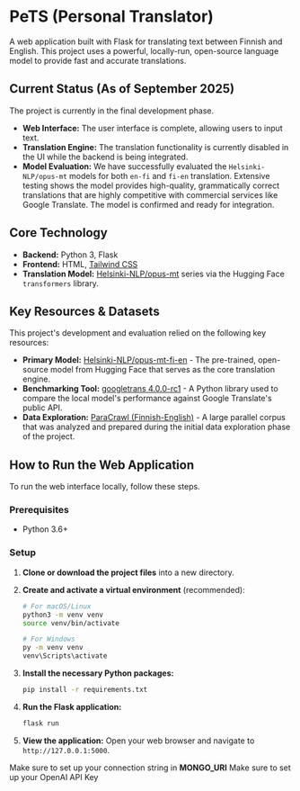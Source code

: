 # PeTS (Personal Translator)

A web application built with Flask for translating text between Finnish and English. This project uses a powerful, locally-run, open-source language model to provide fast and accurate translations.

## Current Status (As of September 2025)

The project is currently in the final development phase.

* **Web Interface:** The user interface is complete, allowing users to input text.
* **Translation Engine:** The translation functionality is currently disabled in the UI while the backend is being integrated.
* **Model Evaluation:** We have successfully evaluated the `Helsinki-NLP/opus-mt` models for both `en-fi` and `fi-en` translation. Extensive testing shows the model provides high-quality, grammatically correct translations that are highly competitive with commercial services like Google Translate. The model is confirmed and ready for integration.

## Core Technology

* **Backend:** Python 3, Flask
* **Frontend:** HTML, [Tailwind CSS](https://tailwindcss.com/)
* **Translation Model:** [Helsinki-NLP/opus-mt](https://huggingface.co/Helsinki-NLP) series via the Hugging Face `transformers` library.

## Key Resources & Datasets

This project's development and evaluation relied on the following key resources:

* **Primary Model:** [Helsinki-NLP/opus-mt-fi-en](https://huggingface.co/Helsinki-NLP/opus-mt-fi-en) - The pre-trained, open-source model from Hugging Face that serves as the core translation engine.
* **Benchmarking Tool:** [googletrans 4.0.0-rc1](https://pypi.org/project/googletrans/4.0.0-rc1/) - A Python library used to compare the local model's performance against Google Translate's public API.
* **Data Exploration:** [ParaCrawl (Finnish-English)](https://paracrawl.eu/) - A large parallel corpus that was analyzed and prepared during the initial data exploration phase of the project.

## How to Run the Web Application

To run the web interface locally, follow these steps.

### Prerequisites

* Python 3.6+

### Setup

1.  **Clone or download the project files** into a new directory.

2.  **Create and activate a virtual environment** (recommended):
    ```bash
    # For macOS/Linux
    python3 -m venv venv
    source venv/bin/activate
    
    # For Windows
    py -m venv venv
    venv\Scripts\activate
    ```

3.  **Install the necessary Python packages:**
    ```bash
    pip install -r requirements.txt
    ```

4.  **Run the Flask application:**
    ```bash
    flask run
    ```

5.  **View the application:** Open your web browser and navigate to `http://127.0.0.1:5000`.

Make sure to set up your connection string in **MONGO_URI**
Make sure to set up your OpenAI API Key